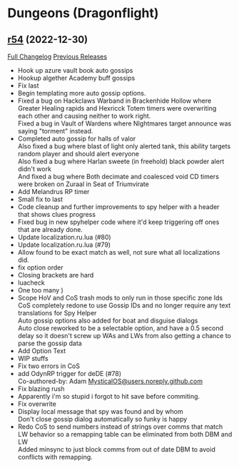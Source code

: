 # <DBM> Dungeons (Dragonflight)

## [r54](https://github.com/DeadlyBossMods/DBM-Dungeons/tree/r54) (2022-12-30)
[Full Changelog](https://github.com/DeadlyBossMods/DBM-Dungeons/compare/r53...r54) [Previous Releases](https://github.com/DeadlyBossMods/DBM-Dungeons/releases)

- Hook up azure vault book auto gossips  
- Hookup algether Academy buff gossips  
- Fix last  
- Begin templating more auto gossip options.  
- Fixed a bug on Hackclaws Warband in Brackenhide Hollow where Greater Healing rapids and Hexricck Totem timers were overwriting each other and causing neither to work right.  
    Fixed a bug in Vault of Wardens where NIghtmares target announce was saying "torment" instead.  
- Completed auto gossip for halls of valor  
    Also fixed a bug where blast of light only alerted tank, this ability targets random player and should alert everyone  
    Also fixed a bug where Harlan sweete (in freehold) black powder alert didn't work  
    And fixed a bug where Both decimate and coalesced void CD timers were broken on Zuraal in Seat of Triumvirate  
- Add Melandrus RP timer  
- Small fix to last  
- Code cleanup and further improvements to spy helper with a header that shows clues progress  
- Fixed bug in new spyhelper code where it'd keep triggering off ones that are already done.  
- Update localization.ru.lua (#80)  
- Update localization.ru.lua (#79)  
- Allow found to be exact match as well, not sure what all localizations did.  
- fix option order  
- Closing brackets are hard  
- luacheck  
- One too many )  
- Scope HoV and CoS trash mods to only run in those specific zone Ids  
    CoS completely redone to use Gossip IDs and no longer require any text translations for Spy Helper  
    Auto gossip options also added for boat and disguise dialogs  
    Auto close reworked to be a selectable option, and have a 0.5 second delay so it doesn't screw up WAs and LWs from also getting a chance to parse the gossip data  
- Add Option Text  
- WIP stuffs  
- Fix two errors in CoS  
- add OdynRP trigger for deDE (#78)  
    Co-authored-by: Adam <MysticalOS@users.noreply.github.com>  
- Fix blazing rush  
- Apparently i'm so  stupid i forgot to hit save before commiting.  
- Fix overwrite  
- Display local message that spy was found and by whom  
    Don't close gossip dialog automatically so funky is happy  
- Redo CoS to send numbers instead of strings over comms that match LW behavior so a remapping table can be eliminated from both DBM and LW  
    Added minsync to just block comms from out of date DBM to avoid conflicts with remapping.  
